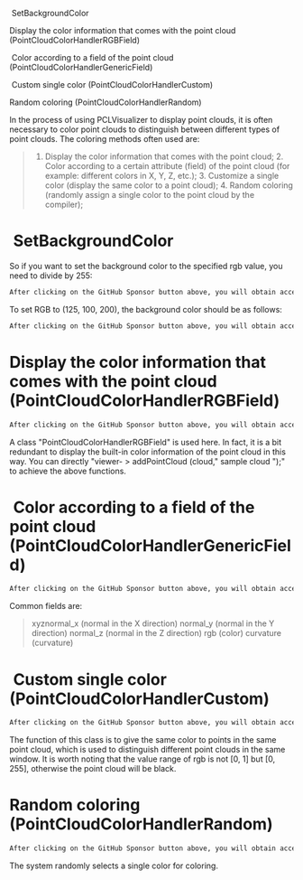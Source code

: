   SetBackgroundColor 

 Display the color information that comes with the point cloud (PointCloudColorHandlerRGBField) 

  Color according to a field of the point cloud (PointCloudColorHandlerGenericField) 

  Custom single color (PointCloudColorHandlerCustom) 

 Random coloring (PointCloudColorHandlerRandom) 

 In the process of using PCLVisualizer to display point clouds, it is often necessary to color point clouds to distinguish between different types of point clouds. The coloring methods often used are: 

>  1. Display the color information that comes with the point cloud; 2. Color according to a certain attribute (field) of the point cloud (for example: different colors in X, Y, Z, etc.); 3. Customize a single color (display the same color to a point cloud); 4. Random coloring (randomly assign a single color to the point cloud by the compiler); 

#   SetBackgroundColor 

 So if you want to set the background color to the specified rgb value, you need to divide by 255: 

  ```python  
After clicking on the GitHub Sponsor button above, you will obtain access permissions to my private code repository ( https://github.com/slowlon/my_code_bar ) to view this blog code. By searching the code number of this blog, you can find the code you need, code number is: 2024020309573796601
  ```  
 To set RGB to (125, 100, 200), the background color should be as follows: 

  ```python  
After clicking on the GitHub Sponsor button above, you will obtain access permissions to my private code repository ( https://github.com/slowlon/my_code_bar ) to view this blog code. By searching the code number of this blog, you can find the code you need, code number is: 2024020309573796601
  ```  
#  Display the color information that comes with the point cloud (PointCloudColorHandlerRGBField) 

  ```python  
After clicking on the GitHub Sponsor button above, you will obtain access permissions to my private code repository ( https://github.com/slowlon/my_code_bar ) to view this blog code. By searching the code number of this blog, you can find the code you need, code number is: 2024020309573796601
  ```  
 A class "PointCloudColorHandlerRGBField" is used here. In fact, it is a bit redundant to display the built-in color information of the point cloud in this way. You can directly "viewer- > addPointCloud (cloud," sample cloud ");" to achieve the above functions. 

#   Color according to a field of the point cloud (PointCloudColorHandlerGenericField) 

  ```python  
After clicking on the GitHub Sponsor button above, you will obtain access permissions to my private code repository ( https://github.com/slowlon/my_code_bar ) to view this blog code. By searching the code number of this blog, you can find the code you need, code number is: 2024020309573796601
  ```  
 Common fields are: 

>  xyznormal_x (normal in the X direction) normal_y (normal in the Y direction) normal_z (normal in the Z direction) rgb (color) curvature (curvature) 

#   Custom single color (PointCloudColorHandlerCustom) 

  ```python  
After clicking on the GitHub Sponsor button above, you will obtain access permissions to my private code repository ( https://github.com/slowlon/my_code_bar ) to view this blog code. By searching the code number of this blog, you can find the code you need, code number is: 2024020309573796601
  ```  
 The function of this class is to give the same color to points in the same point cloud, which is used to distinguish different point clouds in the same window. It is worth noting that the value range of rgb is not [0, 1] but [0, 255], otherwise the point cloud will be black. 

#  Random coloring (PointCloudColorHandlerRandom) 

  ```python  
After clicking on the GitHub Sponsor button above, you will obtain access permissions to my private code repository ( https://github.com/slowlon/my_code_bar ) to view this blog code. By searching the code number of this blog, you can find the code you need, code number is: 2024020309573796601
  ```  
 The system randomly selects a single color for coloring. 

